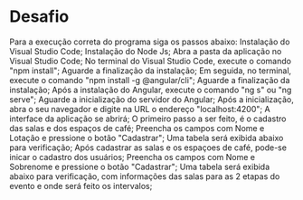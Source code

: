 # Desafio
Para a execução correta do programa siga os passos abaixo:
Instalação do Visual Studio Code;
Instalação do Node Js;
Abra a pasta da aplicação no Visual Studio Code;
No terminal do Visual Studio Code, execute o comando "npm install";
Aguarde a finalização da instalação;
Em seguida, no terminal, execute o comando "npm install -g @angular/cli";
Aguarde a finalização da instalação;
Após a instalação do Angular, execute o comando "ng s" ou "ng serve";
Aguarde a inicialização do servidor do Angular;
Após a inicialização, abra o seu navegador e digite na URL o endereço "localhost:4200";
A interface da aplicação se abrirá;
O primeiro passo a ser feito, é o cadastro das salas e dos espaços de café;
Preencha os campos com Nome e Lotação e pressione o botão "Cadastrar";
Uma tabela será exibida abaixo para verificação;
Após cadastrar as salas e os espaçoes de café, pode-se inicar o cadastro dos usuários;
Preencha os campos com Nome e Sobrenome e pressione o botão "Cadastrar";
Uma tabela será exibida abaixo para verificação, com informações das salas para as 2 etapas do evento e onde será feito os intervalos;
